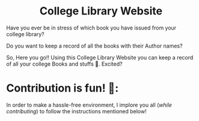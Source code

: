 <h1 align="center">College Library Website</h1>

Have you ever be in stress of which book you have issued from your college library?


Do you want to keep a record of all the books with their Author names?



So, Here you go!! Using this College Library Website you can keep a record of all your college Books and stuffs 🤩. Excited?


# Contribution is fun! 🧡:

In order to make a hassle-free environment, I implore you all (_while contributing_) to follow the instructions mentioned below!




